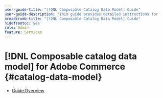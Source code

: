 ```yaml
---
user-guide-title: "[!DNL Composable Catalog Data Model] Guide"
user-guide-description: "This guide provides detailed instructions for using the [!DNL Composable catalog data model] for Adobe Commerce."
breadcrumb-title: "[!DNL Composable Catalog Data Model] Guide"
hidefromtoc: yes
role: Admin
feature: Services
---
```

# [!DNL Composable catalog data model] for Adobe Commerce {#catalog-data-model}

- [Guide Overview](overview.md)